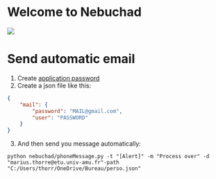 # Welcome to Nebuchad

<img src="https://media.giphy.com/media/v1.Y2lkPTc5MGI3NjExcWh0ZXZrZXcwcWVtOW1nemx4bXdzY21xN2UyMmtzcTBxNHluNHNtaCZlcD12MV9naWZzX3NlYXJjaCZjdD1n/11e0gEWxYoSYTK/giphy.gif"></img>

# Send automatic email
1. Create <a href="https://support.google.com/accounts/answer/185833?hl=fr">application password</a><br>
2. Create a json file like this:
```json
{
    "mail": {
        "password": "MAIL@gmail.com",
        "user": "PASSWORD"
    }
}
```
3. And then send you message automatically:
```shell
python nebuchad/phoneMessage.py -t "[Alert]" -m "Process over" -d "marius.thorre@etu.univ-amu.fr"-path "C:/Users/thorr/OneDrive/Bureau/perso.json"
```

